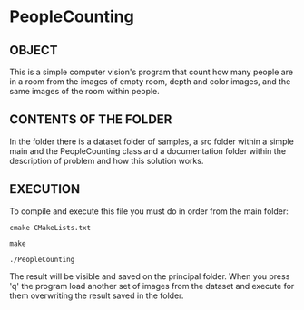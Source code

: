 # PeopleCounting

## OBJECT
This is a simple computer vision's program that count how many people are in a room from the images of empty room, depth and color images, and the same images of the room within people.

## CONTENTS OF THE FOLDER
In the folder there is a dataset folder of samples, a src folder within a simple main and the PeopleCounting class and a documentation folder within the description of problem and how this solution works.

## EXECUTION
To compile and execute this file you must do in order from the main folder:
```
cmake CMakeLists.txt
```
```
make
```
```
./PeopleCounting
```
The result will be visible and saved on the principal folder.
When you press 'q' the program load another set of images from the dataset and execute for them overwriting the result saved in the folder.
